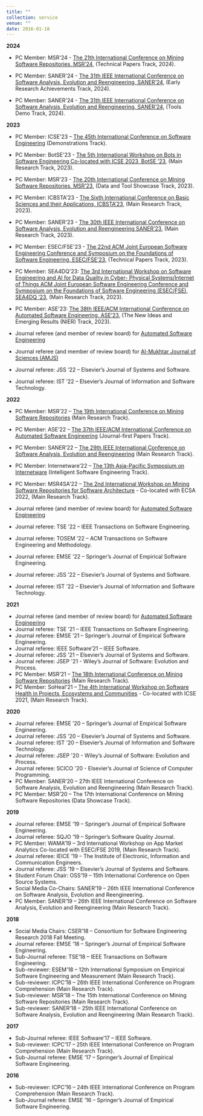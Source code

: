 ```yaml
---
title: ""
collection: service
venue: ""
date: 2016-01-18
---
```


**2024**


* PC Member: MSR'24 - [The 21th International Conference on Mining Software Repositories, MSR’24,](https://2024.msrconf.org/track/msr-2024-technical-papers) (Technical Papers Track, 2024).

* PC Member: SANER'24 - [The 31th IEEE International Conference on Software Analysis, Evolution and Reengineering, SANER’24,](https://conf.researchr.org/track/saner-2024/saner-2024-early-research-achievement--era--track-) (Early Research Achievements Track, 2024).

* PC Member: SANER'24 - [The 31th IEEE International Conference on Software Analysis, Evolution and Reengineering, SANER’24,](https://conf.researchr.org/track/saner-2024/saner-2024-tool-demo-track-) (Tools Demo Track, 2024).


**2023**
* PC Member: ICSE'23 – [The 45th International Conference on Software Engineering](https://conf.researchr.org/track/icse-2023/icse-2023-demonstrations) (Demonstrations Track).

* PC Member: BotSE'23 - [The 5th International Workshop on Bots in Software Engineering Co-located with ICSE 2023, BotSE
’23,](http://botse.org/) (Main Research Track, 2023).

* PC Member: MSR'23 - [The 20th International Conference on Mining Software Repositories, MSR’23,](https://conf.researchr.org/track/msr-2023/msr-2023-data-showcase?) (Data and Tool Showcase Track, 2023).

* PC Member: ICBSTA'23 - [The Sixth International Conference on Basic Sciences and their Applications, ICBSTA’23,](https://conf.researchr.org/home/icbsta-2023) (Main Research Track, 2023).

* PC Member: SANER'23 - [The 30th IEEE International Conference on Software Analysis, Evolution and Reengineering SANER’23,](https://saner2023.must.edu.mo/programCommittee) (Main Research Track, 2023).

* PC Member: ESEC/FSE'23 - [The 22nd ACM Joint European Software Engineering Conference and Symposium on the Foundations of Software Engineering, ESEC/FSE’23,](https://2023.esec-fse.org/track/fse-2023-research-papers) (Technical Papers Track, 2023).

* PC Member: SEA4DQ'23: [The 3rd International Workshop on Software Engineering and AI for Data Quality in Cyber- Physical Systems/Internet of Things ACM Joint European Software Engineering Conference and Symposium on the Foundations of Software Engineering (ESEC/FSE), SEA4DQ ’23,](https://sea4dq.github.io/) (Main Research Track, 2023).

* PC Member: ASE'23: [The 38th IEEE/ACM International Conference on Automated Software Engineering, ASE’23,](https://conf.researchr.org/track/ase-2023/ase-2023-nier-track?) (The New Ideas and Emerging Results (NIER) Track, 2023).

* Journal referee (and member of review board) for [Automated Software Engineering](https://www.springer.com/journal/10515/)

* Journal referee (and member of review board) for [Al-Mukhtar Journal of Sciences (AMJS)](https://omu.edu.ly/journals/index.php/mjsc/index)

* Journal referee: JSS ’22 – Elsevier’s Journal of Systems and Software.
* Journal referee: IST ’22 – Elsevier’s Journal of Information and Software Technology.


**2022**
* PC Member: MSR’22 – [The 19th International Conference on Mining Software Repositories](https://conf.researchr.org/home/msr-2022) (Main Research Track).
* PC Member: ASE’22 – [The 37th IEEE/ACM International Conference on Automated Software Engineering](https://conf.researchr.org/track/ase-2022/ase-2022-journal-first-papers) (Journal-first Papers Track).

* PC Member: SANER’22 – [The 29th IEEE International Conference on Software Analysis, Evolution and Reengineering](https://saner2022.uom.gr/index) (Main Research Track).
* PC Member: Internetware’22 – [The 13th Asia-Pacific Symposium on Internetware](https://internetware2022.github.io/#home) (Intelligent Software Engineering Track).
* PC Member: MSR4SA'22 – [The 2nd International Workshop on Mining Software Repositories for Software Architecture](https://msr4sa.github.io/msr4sa2022/) - Co-located with ECSA 2022, (Main Research Track).
* Journal referee (and member of review board) for [Automated Software Engineering](https://www.springer.com/journal/10515/)
* Journal referee: TSE ’22 – IEEE Transactions on Software Engineering.
* Journal referee: TOSEM ’22 – ACM Transactions on Software Engineering and Methodology.
* Journal referee: EMSE ’22 – Springer’s Journal of Empirical Software Engineering.
* Journal referee: JSS ’22 – Elsevier’s Journal of Systems and Software.
* Journal referee: IST ’22 – Elsevier’s Journal of Information and Software Technology.




**2021**
* Journal referee (and member of review board) for [Automated Software Engineering](https://www.springer.com/journal/10515/)
* Journal referee: TSE ’21 – IEEE Transactions on Software Engineering.
* Journal referee: EMSE ’21 – Springer’s Journal of Empirical Software Engineering.
* Journal referee: IEEE Software’21 – IEEE Software.
* Journal referee: JSS ’21 – Elsevier’s Journal of Systems and Software.
* Journal referee: JSEP '21 - Wiley’s Journal of Software: Evolution and Process.
* PC Member: MSR’21 – [The 18th International Conference on Mining Software Repositories](https://2021.msrconf.org/track/msr-2021-technical-papers#Scope) (Main Research Track).
* PC Member: SoHeal'21 – [The 4th International Workshop on Software Health in Projects, Ecosystems and Communities](https://soheal.github.io/) - Co-located with ICSE 2021, (Main Research Track).

**2020**
* Journal referee: EMSE ’20 – Springer’s Journal of Empirical Software Engineering.
* Journal referee: JSS ’20 – Elsevier’s Journal of Systems and Software.
* Journal referee: IST ’20 – Elsevier’s Journal of Information and Software Technology.
* Journal referee: JSEP '20 - Wiley’s Journal of Software: Evolution and Process.
* Journal referee: SCICO '20 - Elsevier’s Journal of Science of Computer Programming.
* PC Member: SANER’20 – 27th IEEE International Conference on Software Analysis, Evolution and Reengineering (Main Research Track).
* PC Member: MSR’20 – The 17th International Conference on Mining Software Repositories (Data Showcase Track).

**2019**
* Journal referee: EMSE ’19 – Springer’s Journal of Empirical Software Engineering.
* Journal referee: SQJO ’19 – Springer’s Software Quality Journal.
* PC Member: WAMA’19 – 3rd International Workshop on App Market Analytics Co-located with ESEC/FSE 2019, (Main Research Track).
* Journal referee: IEICE ’19 – The Institute of Electronic, Information and Communication Engineers.
* Journal referee: JSS ’19 – Elsevier’s Journal of Systems and Software.
* Student Forum Chair: OSS’19 – 15th International Conference on Open Source Systems.
* Social Media Co-Chairs: SANER’19 – 26th IEEE International Conference on Software Analysis, Evolution and Reengineering.
* PC Member: SANER’19 – 26th IEEE International Conference on Software Analysis, Evolution and Reengineering (Main Research Track).

**2018**
* Social Media Chairs: CSER’18 – Consortium for Software Engineering Research 2018 Fall Meeting.
* Journal referee: EMSE ’18 – Springer’s Journal of Empirical Software Engineering.
* Sub-Journal referee: TSE’18 – IEEE Transactions on Software Engineering.
* Sub-reviewer: ESEM’18 – 12th International Symposium on Empirical Software Engineering and Measurement (Main Research Track).
* Sub-reviewer: ICPC’18 – 26th IEEE International Conference on Program Comprehension (Main Research Track).
* Sub-reviewer: MSR’18 – The 15th International Conference on Mining Software Repositories (Main Research Track).
* Sub-reviewer: SANER’18 – 25th IEEE International Conference on Software Analysis, Evolution and Reengineering (Main Research Track).

**2017**
* Sub-Journal referee: IEEE Software’17 – IEEE Software.
* Sub-reviewer: ICPC’17 – 25th IEEE International Conference on Program Comprehension (Main Research Track).
* Sub-Journal referee: EMSE ’17 – Springer’s Journal of Empirical Software Engineering.

**2016**
* Sub-reviewer: ICPC’16 – 24th IEEE International Conference on Program Comprehension (Main Research Track).
* Sub-Journal referee: EMSE ’16 – Springer’s Journal of Empirical Software Engineering.
